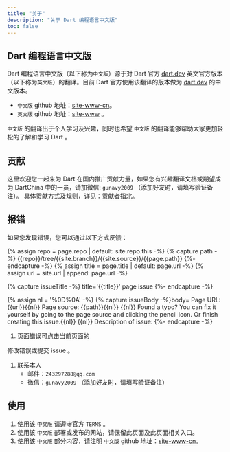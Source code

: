 ```yaml
---
title: "关于"
description: "关于 Dart 编程语言中文版"
toc: false
---
```


## Dart 编程语言中文版

Dart 编程语言中文版（以下称为`中文版`）源于对 Dart 官方 [dart.dev](https://dart.dev) 英文官方版本（以下称为`英文版`）的翻译。目前 Dart 官方使用该翻译的版本做为 [dart.dev](https://dart.dev) 的中文版本。
- `中文版` github 地址：[site-www-cn](https://github.com/dartchina/site-www-cn)。
- `英文版` github 地址：[site-www](https://github.com/dart-lang/site-www) 。

`中文版` 的翻译出于个人学习及兴趣，同时也希望 `中文版` 的翻译能够帮助大家更加轻松的了解和学习 Dart 。

## 贡献

这里欢迎您一起来为 Dart 在国内推广贡献力量，如果您有兴趣翻译文档或期望成为 DartChina 中的一员，请加微信: `gunavy2009` （添加好友时，请填写验证备注）。
具体贡献方式及规则，详见：[贡献者指北](/about_zh_CN/contributor-guide)。

## 报错

如果您发现错误，您可以通过以下方式反馈：

{% assign repo = page.repo | default: site.repo.this -%}
{% capture path -%} {{repo}}/tree/{{site.branch}}/{{site.source}}/{{page.path}} {%- endcapture -%}
{% assign title = page.title | default: page.url -%}
{% assign url = site.url | append: page.url -%}

{% capture issueTitle -%} title='{{title}}' page issue {%- endcapture -%}

{% assign nl = '%0D%0A' -%}
{% capture issueBody -%}body=
Page URL: {{url}}{{nl}}
Page source: {{path}}{{nl}}
{{nl}}
Found a typo? You can fix it yourself by going to the page source and clicking the pencil icon. Or finish creating this issue.{{nl}}
{{nl}}
Description of issue:
{%- endcapture -%}

1. 页面错误可点击当前页面的
<span class="btn-group" aria-label="Page GitHub links" role="group">
  <a href="{{path}}" class="btn no-automatic-external" title="View page source" target="_blank" rel="noopener">
    <i class="fas fa-file-alt fa-sm"></i>
  </a>
  <a href="{{repo}}/issues/new?{{issueTitle}}&{{issueBody}}" class="btn no-automatic-external" title="Report an issue with this page"
    target="_blank" rel="noopener">
    <i class="fas fa-bug fa-sm"></i>
  </a>
</span>
修改错误或提交 issue 。

1. 联系本人
	- 邮件：`243297288@qq.com`
	- 微信：`gunavy2009` （添加好友时，请填写验证备注）

## 使用

1. 使用该 `中文版` 请遵守官方 `TERMS` 。
2. 使用该 `中文版` 部署或发布的网站，请保留此页面及此页面相关入口。
3. 使用该 `中文版` 部分内容，请注明 `中文版` github 地址：[site-www-cn](https://github.com/dartchina/site-www-cn)。
